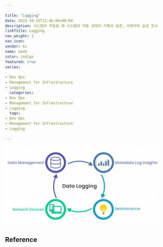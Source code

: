 ```yaml
---

title: "Logging"
date: 2023-10-15T12:46:00+09:00
description: 시스템이 작동할 때 시스템의 작동 상태의 기록과 보존, 이용자의 습성 조사 및 시스템 동작의 분석 등을 하기 위해 작동 중의 각종 정보를 기록해둘 필요가 있는데, 이 기록을 만드는 것
linkTitle: Logging
nav_weight: 1
nav_icon:
vendor: bs
name: book
color: indigo
featured: true
series:

- Dev Ops
- Management for Infrastructure
- Logging
  categories:
- Dev Ops
- Management for Infrastructure
- Logging
  tags:
- Dev Ops
- Management for Infrastructure
- Logging

---
```


![Data Logging](data-logging.png#center)

## Reference
